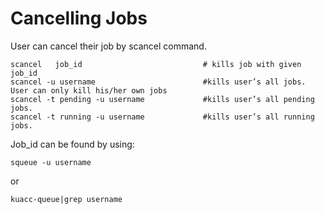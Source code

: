 # Cancelling Jobs

User can cancel their job by scancel command.
```
scancel   job_id                           # kills job with given job_id
scancel -u username                        #kills user’s all jobs. User can only kill his/her own jobs
scancel -t pending -u username             #kills user’s all pending jobs.
scancel -t running -u username             #kills user’s all running jobs.
```

Job_id can be found by using:
```
squeue -u username
```
or
```
kuacc-queue|grep username
```